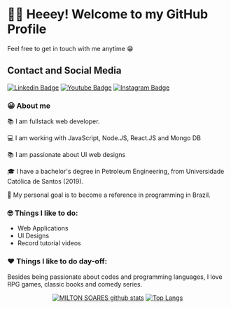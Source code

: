 # 👋🏼 Heeey! Welcome to my GitHub Profile

Feel free to get in touch with me anytime 😁

## Contact and Social Media
[![Linkedin Badge](https://img.shields.io/badge/linkedin-%230077B5.svg?&style=for-the-badge&logo=linkedin&logoColor=white&link=https://www.linkedin.com/in/soaresmilton/)](https://www.linkedin.com/in/soaresmilton/)
[![Youtube Badge](https://img.shields.io/badge/youtube-%23FF0000.svg?&style=for-the-badge&logo=youtube&logoColor=white)](https://www.youtube.com/channel/UCMsbUh0LDOMQCTBdBXwkFiQ/)
[![Instagram Badge](https://img.shields.io/badge/instagram-%23E4405F.svg?&style=for-the-badge&logo=instagram&logoColor=white&link=https://www.instagram.com/soaresmiltinho/)](https://www.instagram.com/soaresmiltinho/)


### 😀 About me 
📚 I am fullstack web developer.

💻 I am working with JavaScript, Node.JS, React.JS and Mongo DB

📚 I am passionate about UI web designs 

🎓 I have a bachelor's degree in Petroleum Engineering, from Universidade Católica de Santos (2019).

🎯 My personal goal is to become a reference in programming in Brazil.

### 🤓 Things I like to do:
- Web Applications
- UI Designs
- Record tutorial videos

### ❤ Things I like to do day-off:
Besides being passionate about codes and programming languages, I love RPG games, classic books and comedy series.


<div align="center" >
  
  [![MILTON SOARES github stats](https://github-readme-stats.vercel.app/api?username=soaresmilton&show_icons=true&theme=gruvbox)](https://github.com/soaresmilton/github-readme-stats)
[![Top Langs](https://github-readme-stats.vercel.app/api/top-langs/?username=soaresmilton&layout=compact&theme=gruvbox)](https://github.com/anuraghazra/github-readme-stats)

</div>


